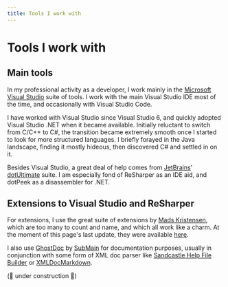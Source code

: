 ```yaml
---
title: Tools I work with
---
```


# Tools I work with

## Main tools

In my professional activity as a developer, I work mainly in the [Microsoft Visual Studio](https://visualstudio.microsoft.com/) suite of tools. I work with the main Visual Studio IDE most of the time, and occasionally with Visual Studio Code.

I have worked with Visual Studio since Visual Studio 6, and quickly adopted Visual Studio .NET when it became available. Initially reluctant to switch from C/C++ to C#, the transition became extremely smooth once I started to look for more structured languages. I briefly forayed in the Java landscape, finding it mostly hideous, then discovered C# and settled in on it.

Besides Visual Studio, a great deal of help comes from [JetBrains](https://www.jetbrains.com/)' [dotUltimate](https://www.jetbrains.com/dotnet/) suite. I am especially fond of ReSharper as an IDE aid, and dotPeek as a disassembler for .NET.

## Extensions to Visual Studio and ReSharper

For extensions, I use the great suite of extensions by [Mads Kristensen](https://github.com/madskristensen), which are too many to count and name, and which all work like a charm. At the moment of this page's last update, they were available [here](https://marketplace.visualstudio.com/search?term=Mads%20Kristensen&target=VS&category=Tools&vsVersion=&subCategory=All&sortBy=Relevance).

I also use [GhostDoc](https://submain.com/ghostdoc/) by [SubMain](https://submain.com/) for documentation purposes, usually in conjunction with some form of XML doc parser like [Sandcastle Help File Builder](https://github.com/EWSoftware/SHFB) or [XMLDocMarkdown](https://ejball.com/XmlDocMarkdown/).

(:construction: under construction :construction:)